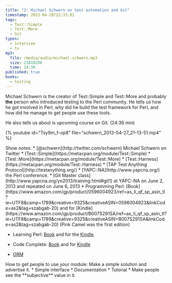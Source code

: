 ```yaml
---
title: "2: Michael Schwern on test automation and Git"
timestamp: 2013-04-28T22:33:01
tags:
  - Test::Simple
  - Test::More
  - Git
types:
  - interview
  - tv
mp3:
  file: /media/audio/michael-schwern.mp3
  size: 23810208
  time: 24:36
published: true
books:
  - testing
---
```



Michael Schwern is the creator of Test::Simple and Test::More and probably **the** person who introduced testing to the Perl community.
He tells us how he got involved in Perl, why did he build the test framework for Perl, and how did he manage to get people use these tools.

He also tells us about is upcoming course on Git.
(24:36 min)


{% youtube id="Tsy9m_f-op8" file="schwern_2013-04-27_21-13-51.mp4" %}

<podcast>

<div id="text">
Show notes:
* [@schwern](http://twitter.com/schwern) Michael Schwern on Twitter
* [Test::Simple](https://metacpan.org/module/Test::Simple)
* [Test::More](https://metacpan.org/module/Test::More)
* [Test::Harness](https://metacpan.org/module/Test::Harness)
* [TAP Test Anything Protocol](http://testanything.org/)
* [YAPC::NA](http://www.yapcna.org/) the Perl conference.
* [Git Master class](http://www.yapcna.org/yn2013/training.html#git1) at YAPC::NA on June 2, 2013 and repeated on June 6, 2013
* Programming Perl:
      [Book](https://www.amazon.com/gp/product/0596004923/ref=as_li_qf_sp_asin_tl?ie=UTF8&camp=1789&creative=9325&creativeASIN=0596004923&linkCode=as2&tag=szabgab-20)
      and for [Kindle](https://www.amazon.com/gp/product/B007S291SA/ref=as_li_qf_sp_asin_tl?ie=UTF8&camp=1789&creative=9325&creativeASIN=B007S291SA&linkCode=as2&tag=szabgab-20)
      (Pink Camel was the first edition)
  
* Learning Perl:
      [Book](https://www.amazon.com/gp/product/1449303587/ref=as_li_qf_sp_asin_il_tl?ie=UTF8&camp=1789&creative=9325&creativeASIN=1449303587&linkCode=as2&tag=szabgab-20)
      and for the [Kindle](https://www.amazon.com/gp/product/B005EI865O/ref=as_li_qf_sp_asin_il_tl?ie=UTF8&camp=1789&creative=9325&creativeASIN=B005EI865O&linkCode=as2&tag=szabgab-20).
  
* Code Complete:
      [Book](https://www.amazon.com/gp/product/0735619670/ref=as_li_qf_sp_asin_tl?ie=UTF8&camp=1789&creative=9325&creativeASIN=0735619670&linkCode=as2&tag=szabgab-20)
      and for [Kindle](https://www.amazon.com/gp/product/B004OR1XGK/ref=as_li_qf_sp_asin_tl?ie=UTF8&camp=1789&creative=9325&creativeASIN=B004OR1XGK&linkCode=as2&tag=szabgab-20)
      
* [ORM](https://en.wikipedia.org/wiki/Object-relational_mapping)
</div>

<div id="text">
How to get people to use your module: Make a simple solution and advertise it.
* Simple interface
* Documentation
* Tutorial
* Make people see the **subjective** value in it.
</div>

<div id="transcription">
</div>

